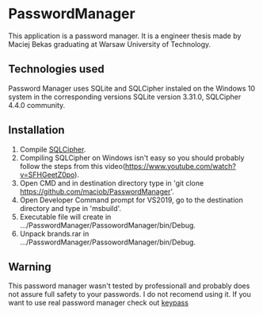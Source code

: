 # PasswordManager
This application is a password manager.
It is a engineer thesis made by Maciej Bekas graduating at Warsaw University of Technology. 
## Technologies used
Password Manager uses SQLite and SQLCipher instaled on the Windows 10 system in the corresponding versions SQLite version 3.31.0, SQLCipher 4.4.0 community.
## Installation
1. Compile [SQLCipher](https://www.zetetic.net/sqlcipher/open-source/).
2. Compiling SQLCipher on Windows isn't easy so you should probably follow the steps from this video(https://www.youtube.com/watch?v=SFHGeetZ0po).
3. Open CMD and in destination directory type in 'git clone https://github.com/maciob/PasswordManager'.
4. Open Developer Command prompt for VS2019, go to the destination directory and type in 'msbuild'.
5. Executable file will create in .../PasswordManager/PassowordManager/bin/Debug.
6. Unpack brands.rar in .../PasswordManager/PassowordManager/bin/Debug.
## Warning
This password manager wasn't tested by professionall and probably does not assure full safety to your passwords.
I do not recomend using it. If you want to use real password manager check out [keypass](https://keepass.info)
